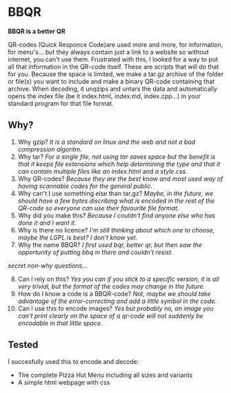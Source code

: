 # BBQR
**BBQR is a better QR**

QR-codes (Quick Responce Code)are used more and more, for information, for menu's... but they always contain just a link to a website so without internet, you can't use them. Frustrated with this, I looked for a way to put all that information in the QR-code itself. These are scripts that will do that for you. Because the space is limited, we make a tar.gz archive of the folder or file(s) you want to include and make a binary QR-code containing that archive. When decoding, it unqzips and untars the data and automatically opens the index file (be it index.html, index.md, index.cpp...) in your standard program for that file format.



## Why?
1. Why gzip? *It is a standard on linux and the web and not a bad compression algoritm.*
2. Why tar? *For a single file, not using tar saves space but the benefit is that it keeps file extensions which help determining the type and that it can contain multiple files like an index.html* and *a style.css.*
3. Why QR-codes? *Because they are the best know and most used way of having scannable codes for the general public.*
4. Why can't I use something else than tar.gz? *Maybe, in the future, we should have a few bytes discribing what is encoded in the rest of the QR-code so everyone can use their favourite file format.*
5. Why did you make this? *Because I couldn't find anyone else who has done it and I want it.*
6. Why is there no licence? *I'm still thinking about which one to choose, maybe the LGPL is best? I don't know yet.*
7. Why the name BBQR? *I first used bqr, better qr, but then saw the opportunity of putting bbq in there and couldn't resist.*

*secret non-why questions...*

8. Can I rely on this? *Yes you can if you stick to a specific version, it is all very trivial, but the format of the codes may change in the future.*
9. How do I know a code is a BBQR-code? *Not, maybe we should take advantage of the error-correcting and add a little symbol in the code.* 
10. Can I use this to encode images? *Yes but probably no, an image you can't print clearly on the space of a qr-code will not suddenly be encodable in that little space.*


## Tested
I succesfully used this to encode and decode:
* The complete Pizza Hut Menu including all sizes and variants
* A simple html webpage with css
